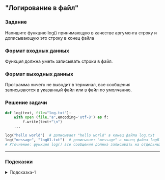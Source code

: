 ## "Логирование в файл"

### Задание

Напишите функцию log() принимающую в качестве аргумента строку и дописывающую это строку в конец файла

### Формат входных данных

Функция должна уметь записывать строки в файл.

### Формат выходных данных

Программа ничего не выводит в терминал, все сообщения записываются в указанный файл или в файл по умолчанию.

### Решение задачи

```python
def log(text, file="log.txt"):
    with open (file,"a",encoding='utf-8') as f:
        f.write(text+"\n")
    ...

log("hello world")  # дописывает "hello world" в конец файла log.txt
log("message", "log01.txt")  # дописывает "message" в конец файла log01.txt
# Уточнение: функция log() все сообщения должна записывать на отдельных строках
```

---

### Подсказки

<details>
<summary>Подсказка-1</summary>
Т.к. вам нужно дописывать информацию, открывайте файл на "дозапись" используя ключ "a".

Предварительно изучите, как работает программа, пытаясь дописать информацию в файл, которого нет.
</details>
